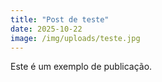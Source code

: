 ```yaml
---
title: "Post de teste"
date: 2025-10-22
image: /img/uploads/teste.jpg
---
```


Este é um exemplo de publicação.
